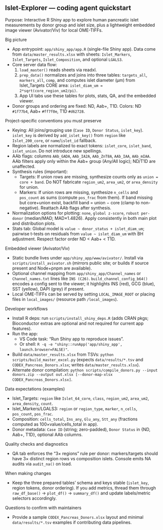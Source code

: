 ## Islet-Explorer — coding agent quickstart

Purpose: Interactive R Shiny app to explore human pancreatic islet measurements by donor group and islet size, plus a lightweight embedded image viewer (Avivator/Viv) for local OME-TIFFs.

Big picture
- App entrypoint: `app/shiny_app/app.R` (single-file Shiny app). Data come from `data/master_results.xlsx` with sheets: `Islet_Markers`, `Islet_Targets`, `Islet_Composition`, and optional `LGALS3`.
- Core server data flow:
  1) `load_master()` reads sheets via readxl.
  2) `prep_data()` normalizes and joins into three tables: `targets_all`, `markers_all`, `comp`, and computes islet diameter (µm) from Islet_Targets CORE area: `islet_diam_um = 2*sqrt(core_region_um2/pi)`.
  3) App UI tabs use these tables for plots, stats, QA, and the embedded viewer.
- Donor groups and ordering are fixed: ND, Aab+, T1D. Colors: ND `#1f77b4`, Aab+ `#ff7f0e`, T1D `#d62728`.

Project-specific conventions you must preserve
- Keying: All joins/grouping use (`Case ID`, `Donor Status`, `islet_key`). `islet_key` is derived by `add_islet_key()` from `region` like `Islet_200_core`, or `name`/`islet_id` fallback.
- Region labels are normalized to exact tokens: `islet_core`, `islet_band`, `islet_union`. Do not introduce new spellings.
- AAb flags: columns `AAb_GADA`, `AAb_IA2A`, `AAb_ZnT8A`, `AAb_IAA`, `AAb_mIAA`. AAb filters apply only within the Aab+ group (Any/All logic); ND/T1D are unaffected.
- Synthesis rules (important):
  - Targets: If union rows are missing, synthesize counts only as `union = core + band`. Do NOT fabricate `region_um2`, `area_um2`, or `area_density` for union.
  - Markers: If union rows are missing, synthesize `n_cells` and `pos_count` as sums (compute `pos_frac` from them). If band missing but core+union exist, backfill band = union − core (clamp to non-negative). Reattach AAb flags after synthesis.
- Normalization options for plotting: `none`, `global z-score`, `robust per-donor` (median/MAD; MAD×1.4826). Apply consistently in both main plot and distribution plots.
- Stats tab: Global model is `value ~ donor_status + islet_diam_um`; pairwise t-tests on residuals from `value ~ islet_diam_um` with BH adjustment. Respect factor order ND < Aab+ < T1D.

Embedded viewer (Avivator/Viv)
- Static bundle lives under `app/shiny_app/www/avivator/`. Install via `scripts/install_avivator.sh` (mirrors public site; or builds if source present and Node+pnpm are available).
- Optional channel mapping from `app/shiny_app/Channel_names` or `Channel_names.txt` lines like `INS (C26)`. `build_channel_config_b64()` encodes a config sent to the viewer; it highlights INS (red), GCG (blue), SST (yellow), DAPI (grey) if present.
- Local OME-TIFFs can be served by setting `LOCAL_IMAGE_ROOT` or placing files in `local_images/` (resource path `/local_images`).

Developer workflows
- Install R deps: run `scripts/install_shiny_deps.R` (adds CRAN pkgs; Bioconductor extras are optional and not required for current app features).
- Run the app:
  - VS Code task: “Run Shiny app to reproduce issues”.
  - Or shell: `R -q -e "shiny::runApp('app/shiny_app', launch.browser=FALSE)"`.
- Build `data/master_results.xlsx` from TSVs: `python scripts/build_master_excel.py` (expects `data/results/*.tsv` and `CODEX_Pancreas_Donors.xlsx`; writes `data/master_results.xlsx`).
- Alternate donor compilation: `python scripts/compile_donors.py --input donors.zip --output out.xlsx [--donor-map-xlsx CODEX_Pancreas_Donors.xlsx]`.

Data expectations (examples)
- Islet_Targets: `region` like `Islet_64_core`, `class`, `region_um2`, `area_um2`, `area_density`, `count`.
- Islet_Markers/LGALS3: `region` or `region_type`, `marker`, `n_cells`, `pos_count`, `pos_frac`.
- Composition: `cells_total`, `Ins_any`, `Glu_any`, `Stt_any` (fractions computed as 100×value/cells_total in app).
- Donor metadata: `Case ID` (string; zero-padded), `Donor Status` in {ND, Aab+, T1D}, optional AAb columns.

Quality checks and diagnostics
- QA tab enforces the “3× regions” rule per donor: markers/targets should have 3× distinct region rows vs composition islets. Console emits NA audits via `audit_na()` on load.

When making changes
- Keep the three prepared tables’ schema and keys stable (`islet_key`, region tokens, donor ordering). If you add metrics, thread them through `raw_df_base()` → `plot_df()` → `summary_df()` and update labels/metric selectors accordingly.

Questions to confirm with maintainers
- Provide a sample `CODEX_Pancreas_Donors.xlsx` layout and minimal `data/results/*.tsv` examples if contributing data pipelines.